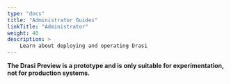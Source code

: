 ```yaml
---
type: "docs"
title: "Administrator Guides"
linkTitle: "Administrator"
weight: 40
description: >
    Learn about deploying and operating Drasi
---
```


**The Drasi Preview is a prototype and is only suitable for experimentation, not for production systems.**
